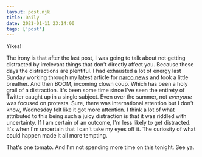 ```yaml
---
layout: post.njk
title: Daily
date: 2021-01-11 23:14:00
tags: ['post']
---
```

<!-- Excerpt Start -->
Yikes!
<!-- Excerpt End -->

The irony is that after the last post, I was going to talk about not getting distracted by irrelevant things that don't directly affect you. Because these days the distractions are plentiful. I had exhausted a lot of energy last Sunday working through my latest article for [narco.news](https://narco.news) and took a little breather. And then BOOM, incoming clown coup. Which has been a holy grail of a distraction. It's been some time since I've seen the entirety of Twitter caught up in a single subject. Even over the summer, not *everyone* was focused on protests. Sure, there was international attention but I don't know, Wednesday felt like it got more attention. I think a lot of what attributed to this being such a juicy distraction is that it was riddled with uncertainty. If I am certain of an outcome, I'm less likely to get distracted. It's when I'm uncertain that I can't take my eyes off it. The curiosity of what could happen made it all more tempting.

That's one tomato. And I'm not spending more time on this tonight. See ya.
